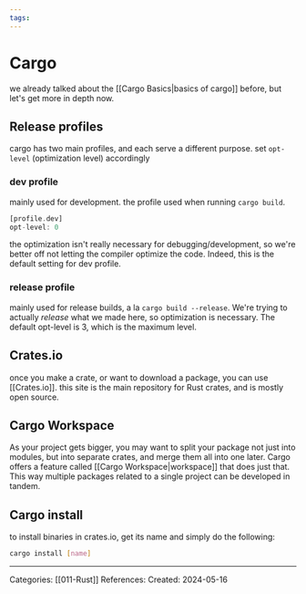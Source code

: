 ```yaml
---
tags:
---
```

# Cargo
we already talked about the [[Cargo Basics|basics of cargo]] before, but let's get more in depth now.

## Release profiles
cargo has two main profiles, and each serve a different purpose. set ```opt-level``` (optimization level) accordingly
### dev profile
mainly used for development. the profile used when running ```cargo build```.
``` rust
[profile.dev]
opt-level: 0
```
the optimization isn't really necessary for debugging/development, so we're better off not letting the compiler optimize the code. Indeed, this is the default setting for dev profile.

### release profile
mainly used for release builds, a la ```cargo build --release```. We're trying to actually _release_ what we made here, so optimization is necessary. The default opt-level is 3, which is the maximum level.

## Crates.io
once you make a crate, or want to download a package, you can use [[Crates.io]]. this site is the main repository for Rust crates, and is mostly open source.

## Cargo Workspace
As your project gets bigger, you may want to split your package not just into modules, but into separate crates, and merge them all into one later. Cargo offers a feature called [[Cargo Workspace|workspace]] that does just that. This way multiple packages related to a single project can be developed in tandem.

## Cargo install
to install binaries in crates.io, get its name and simply do the following:
``` bash 
cargo install [name]
```




---
Categories: [[011-Rust]]
References:
Created: 2024-05-16
